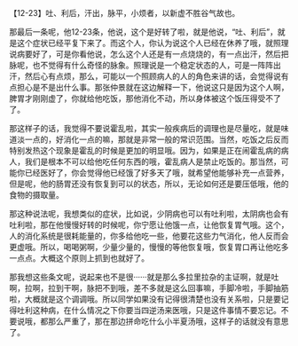 【12-23】吐、利后，汗出，脉平，小烦者，以新虚不胜谷气故也。

那最后一条呢，他12-23条，他说，这个是好转了啦，就是他说，“吐、利后”，就是这个症状已经平复下来了。而这个人，你认为说这个人已经在休养了哦，就照理说病要好了，可是你看他说，怎么这个人还是有一点烧烧的，有一点出汗，然后把脉呢，也不觉得有什么奇怪的脉象。照理说是一个稳定状态的人，可是一阵阵出汗，然后心有点烦，那么，可能以一个照顾病人的人的角色来讲的话，会觉得说有点担心是不是出什么事。那张仲景就在这边解释一下，他说这只是因为这个人啊，脾胃才刚刚虚了，你就给他吃饭，那他消化不动，所以身体被这个饭压得受不了了。

那这样子的话，我觉得不要说霍乱啦，其实一般疾病后的调理也是尽量吃，就是味道淡一点的，好消化一点的嘛，那就是非常一般的常识范围。当然，吃饭之后反而特别发热这个现象是霍乱的时候是更加的明显哦。因为，如果是正在闹霍乱病的病人，我们是根本不可以给他吃任何东西的哦，霍乱病人是禁止吃饭的。那当然，可能你已经医好了，你会觉得他已经饿了好多天了哦，就希望他能够补充一点营养，但是呢，他的肠胃还没有恢复到可以的状态，所以，无论如何还是要压低哦，他的食物的摄取量。

那这种说法呢，我想类似的症状，比如说，少阴病也可以有吐利啦，太阴病也会有吐利啦，那在他慢慢好转的时候呢，你宁愿让他饿一点，让他恢复胃气哦。这个，人的消化系统是很耗能量的，你多给他吃一些，他要花这些力气消化，他人反而会更虚哦。所以，喝喝粥啊，少量少量的，慢慢的等他恢复哦，恢复胃口再让他吃多一点点。大概这个原则上抓到也就好了。

那我想这些条文呢，说起来也不是很······就是那么多拉里拉杂的主证啊，就是吐啊，拉啊，拉到干啊，脉把不到哦，差不多就是这么回事嘛，手脚冷啦，手脚抽筋啦，大概就是这个调调哦。所以同学如果没有记得很清楚也没有关系啦，只是要记得吐利这种病，在什么情况之下你要当四逆汤来医哦，只是这件事情不要忘记。不要说哦，都那么严重了，那在那边拼命吃什么小半夏汤哦，这样子的话就没有意思了。

